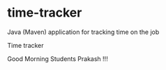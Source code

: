 # time-tracker
Java (Maven) application for tracking time on the job

Time tracker

Good Morning Students  Prakash !!!
